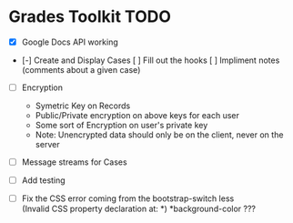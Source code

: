 Grades Toolkit TODO
===================

- [x] Google Docs API working

- [-] Create and Display Cases
    [ ] Fill out the hooks
    [ ] Impliment notes (comments about a given case)
    
- [ ] Encryption
    * Symetric Key on Records
    * Public/Private encryption on above keys for each user
    * Some sort of Encryption on user's private key
    * Note: Unencrypted data should only be on the client, never on the server

- [ ] Message streams for Cases

- [ ] Add testing

- [ ] Fix the CSS error coming from the bootstrap-switch less  
      (Invalid CSS property declaration at: *)  *background-color  ???
